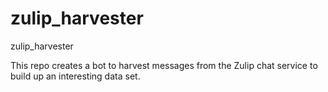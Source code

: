 zulip_harvester
===============

zulip_harvester

This repo creates a bot to harvest messages from the Zulip chat service to build up an interesting data set.
